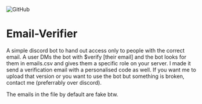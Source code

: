 ![GitHub](https://img.shields.io/github/license/hunar4321/life_code)

# Email-Verifier
A simple discord bot to hand out access only to people with the correct email. A user DMs the bot with $verify [their email] and the bot looks for them in emails.csv and gives them a specific role on your server. I made it send a verification email with a personalised code as well. If you want me to upload that version or you want to use the bot but something is broken, contact me (preferrably over discord).

The emails in the file by default are fake btw.
